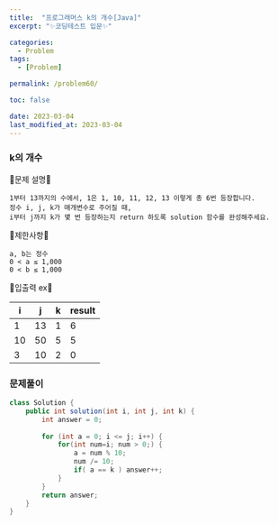 ```yaml
---
title:  "프로그래머스 k의 개수[Java]"
excerpt: "✨코딩테스트 입문✨"

categories:
  - Problem
tags:
  - [Problem]

permalink: /problem60/

toc: false

date: 2023-03-04
last_modified_at: 2023-03-04
---
```

### k의 개수

💫문제 설명💫

```
1부터 13까지의 수에서, 1은 1, 10, 11, 12, 13 이렇게 총 6번 등장합니다. 
정수 i, j, k가 매개변수로 주어질 때, 
i부터 j까지 k가 몇 번 등장하는지 return 하도록 solution 함수를 완성해주세요.
```

💫제한사항💫

```
a, b는 정수
0 < a ≤ 1,000
0 < b ≤ 1,000
```

💫입출력 ex💫

|i|j|k|result|
|------|---|---|---|
|1|13|1|6|
|10|50|5|5|
|3|10|2|0|

### 문제풀이

```java
class Solution {
    public int solution(int i, int j, int k) {
        int answer = 0;
        
        for (int a = 0; i <= j; i++) {
            for(int num=i; num > 0;) {
                a = num % 10;
                num /= 10;
                if( a == k ) answer++;
            }
        }
        return answer;
    }
}
```
